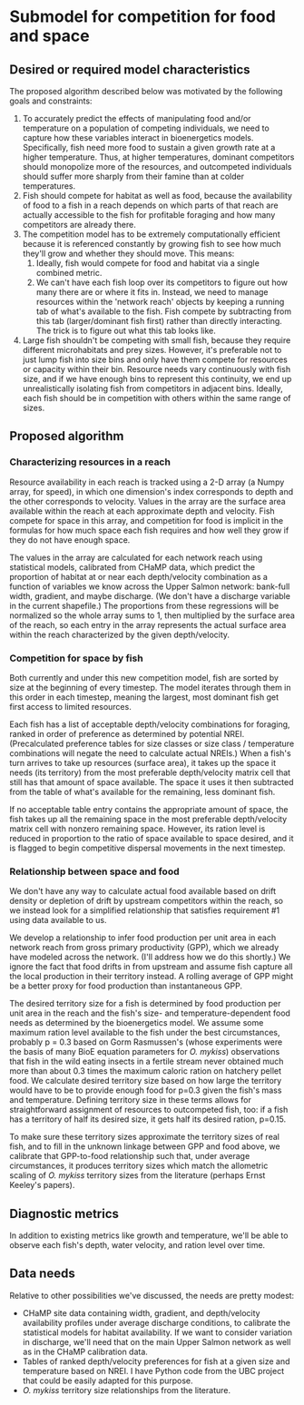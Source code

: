 # Submodel for competition for food and space

## Desired or required model characteristics

The proposed algorithm described below was motivated by the following goals and constraints:

1. To accurately predict the effects of manipulating food and/or temperature on a population of competing individuals, we need to capture how these variables interact in bioenergetics models. Specifically, fish need more food to sustain a given growth rate at a higher temperature. Thus, at higher temperatures, dominant competitors should monopolize more of the resources, and outcompeted individuals should suffer more sharply from their famine than at colder temperatures.
2. Fish should compete for habitat as well as food, because the availability of food to a fish in a reach depends on which parts of that reach are actually accessible to the fish for profitable foraging and how many competitors are already there.
3. The competition model has to be extremely computationally efficient because it is referenced constantly by growing fish to see how much they'll grow and whether they should move. This means:
    1. Ideally, fish would compete for food and habitat via a single combined metric.
    2. We can't have each fish loop over its competitors to figure out how many there are or where it fits in. Instead, we need to manage resources within the 'network reach' objects by keeping a running tab of what's available to the fish. Fish compete by subtracting from this tab (larger/dominant fish first) rather than directly interacting. The trick is to figure out what this tab looks like.
4. Large fish shouldn't be competing with small fish, because they require different microhabitats and prey sizes. However, it's preferable not to just lump fish into size bins and only have them compete for resources or capacity within their bin. Resource needs vary continuously with fish size, and if we have enough bins to represent this continuity, we end up unrealistically isolating fish from competitors in adjacent bins. Ideally, each fish should be in competition with others within the same range of sizes.

## Proposed algorithm

### Characterizing resources in a reach

Resource availability in each reach is tracked using a 2-D array (a Numpy array, for speed), in which one dimension's index corresponds to depth and the other corresponds to velocity. Values in the array are the surface area available within the reach at each approximate depth and velocity. Fish compete for space in this array, and competition for food is implicit in the formulas for how much space each fish requires and how well they grow if they do not have enough space. 

The values in the array are calculated for each network reach using statistical models, calibrated from CHaMP data, which predict the proportion of habitat at or near each depth/velocity combination as a function of variables we know across the Upper Salmon network: bank-full width, gradient, and maybe discharge. (We don't have a discharge variable in the current shapefile.) The proportions from these regressions will be normalized so the whole array sums to 1, then multiplied by the surface area of the reach, so each entry in the array represents the actual surface area within the reach characterized by the given depth/velocity.

### Competition for space by fish

Both currently and under this new competition model, fish are sorted by size at the beginning of every timestep. The model iterates through them in this order in each timestep, meaning the largest, most dominant fish get first access to limited resources.

Each fish has a list of acceptable depth/velocity combinations for foraging, ranked in order of preference as determined by potential NREI. (Precalculated preference tables for size classes or size class / temperature combinations will negate the need to calculate actual NREIs.) When a fish's turn arrives to take up resources (surface area), it takes up the space it needs (its territory) from the most preferable depth/velocity matrix cell that still has that amount of space available. The space it uses it then subtracted from the table of what's available for the remaining, less dominant fish. 

If no acceptable table entry contains the appropriate amount of space, the fish takes up all the remaining space in the most preferable depth/velocity matrix cell with nonzero remaining space. However, its ration level is reduced in proportion to the ratio of space available to space desired, and it is flagged to begin competitive dispersal movements in the next timestep.

### Relationship between space and food

We don't have any way to calculate actual food available based on drift density or depletion of drift by upstream competitors within the reach, so we instead look for a simplified relationship that satisfies requirement #1 using data available to us.

We develop a relationship to infer food production per unit area in each network reach from gross primary productivity (GPP), which we already have modeled across the network. (I'll address how we do this shortly.) We ignore the fact that food drifts in from upstream and assume fish capture all the local production in their territory instead. A rolling average of GPP might be a better proxy for food production than instantaneous GPP.

The desired territory size for a fish is determined by food production per unit area in the reach and the fish's size- and temperature-dependent food needs as determined by the bioenergetics model. We assume some maximum ration level available to the fish under the best circumstances, probably p = 0.3 based on Gorm Rasmussen's (whose experiments were the basis of many BioE equation parameters for *O. mykiss*) observations that fish in the wild eating insects in a fertile stream never obtained much more than about 0.3 times the maximum caloric ration on hatchery pellet food. We calculate desired territory size based on how large the territory would have to be to provide enough food for p=0.3 given the fish's mass and temperature. Defining territory size in these terms allows for straightforward assignment of resources to outcompeted fish, too: if a fish has a territory of half its desired size, it gets half its desired ration, p=0.15.

To make sure these territory sizes approximate the territory sizes of real fish, and to fill in the unknown linkage between GPP and food above, we calibrate that GPP-to-food relationship such that, under average circumstances, it produces territory sizes which match the allometric scaling of *O. mykiss* territory sizes from the literature (perhaps Ernst Keeley's papers).

## Diagnostic metrics

In addition to existing metrics like growth and temperature, we'll be able to observe each fish's depth, water velocity, and ration level over time.

## Data needs

Relative to other possibilities we've discussed, the needs are pretty modest:

* CHaMP site data containing width, gradient, and depth/velocity availability profiles under average discharge conditions, to calibrate the statistical models for habitat availability. If we want to consider variation in discharge, we'll need that on the main Upper Salmon network as well as in the CHaMP calibration data.
* Tables of ranked depth/velocity preferences for fish at a given size and temperature based on NREI. I have Python code from the UBC project that could be easily adapted for this purpose.
* *O. mykiss* territory size relationships from the literature.
